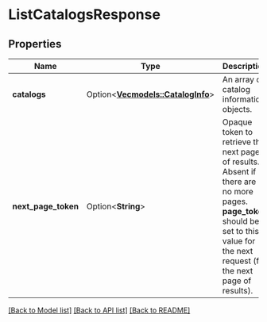 # ListCatalogsResponse

## Properties

Name | Type | Description | Notes
------------ | ------------- | ------------- | -------------
**catalogs** | Option<[**Vec<models::CatalogInfo>**](CatalogInfo.md)> | An array of catalog information objects. | [optional]
**next_page_token** | Option<**String**> | Opaque token to retrieve the next page of results. Absent if there are no more pages. __page_token__ should be set to this value for the next request (for the next page of results).  | [optional]

[[Back to Model list]](../README.md#documentation-for-models) [[Back to API list]](../README.md#documentation-for-api-endpoints) [[Back to README]](../README.md)


